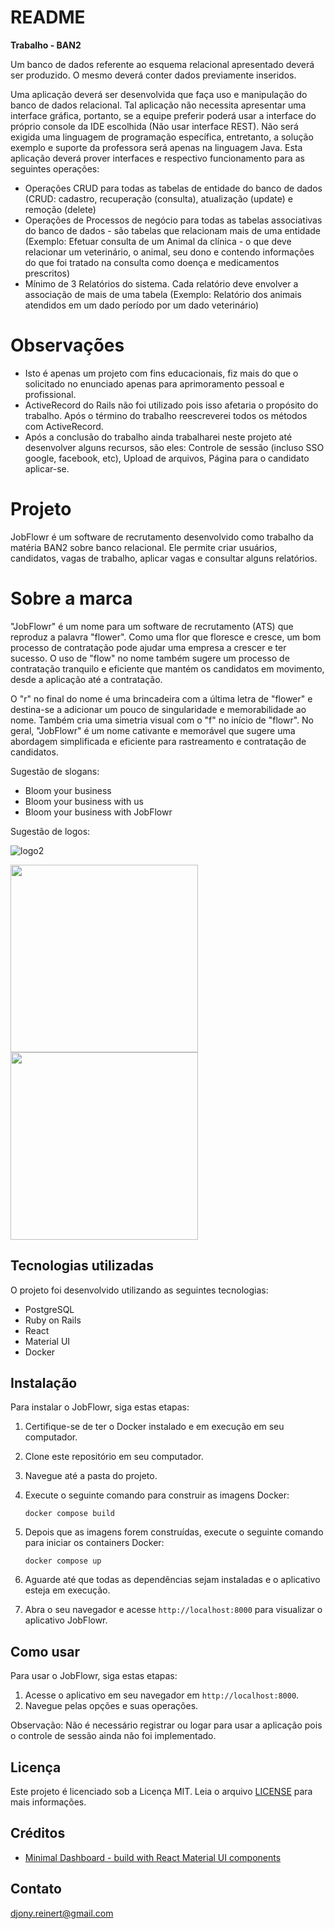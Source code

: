 # README

**Trabalho - BAN2**

Um banco de dados referente ao esquema relacional apresentado deverá ser produzido. O mesmo deverá conter dados previamente inseridos.

Uma aplicação deverá ser desenvolvida que faça uso e manipulação do banco de dados relacional. Tal aplicação não necessita apresentar uma interface gráfica, portanto, se a equipe preferir poderá usar a interface do próprio console da IDE escolhida (Não usar interface REST). Não será exigida uma linguagem de programação específica, entretanto, a solução exemplo e suporte da professora será apenas na linguagem Java. Esta aplicação deverá prover interfaces e respectivo funcionamento para as seguintes operações:

- Operações CRUD para todas as tabelas de entidade do banco de dados (CRUD: cadastro, recuperação (consulta), atualização (update) e remoção (delete)
- Operações de Processos de negócio para todas as tabelas associativas do banco de dados - são tabelas que relacionam mais de uma entidade (Exemplo: Efetuar consulta de um Animal da clínica - o que deve relacionar um veterinário, o animal, seu dono e contendo informações do que foi tratado na consulta como doença e medicamentos prescritos)
- Mínimo de 3 Relatórios do sistema. Cada relatório deve envolver a associação de mais de uma tabela (Exemplo: Relatório dos animais atendidos em um dado período por um dado veterinário)

# Observações
- Isto é apenas um projeto com fins educacionais, fiz mais do que o solicitado no enunciado apenas para aprimoramento pessoal e profissional.
- ActiveRecord do Rails não foi utilizado pois isso afetaria o propósito do trabalho. Após o término do trabalho reescreverei todos os métodos com ActiveRecord.
- Após a conclusão do trabalho ainda trabalharei neste projeto até desenvolver alguns recursos, são eles: Controle de sessão (incluso SSO google, facebook, etc), Upload de arquivos, Página para o candidato aplicar-se.

# Projeto

JobFlowr é um software de recrutamento desenvolvido como trabalho da matéria BAN2 sobre banco relacional. Ele permite criar usuários, candidatos, vagas de trabalho,  aplicar vagas e consultar alguns relatórios.

# Sobre a marca

"JobFlowr" é um nome para um software de recrutamento (ATS) que reproduz a palavra "flower". Como uma flor que floresce e cresce, um bom processo de contratação pode ajudar uma empresa a crescer e ter sucesso. O uso de "flow" no nome também sugere um processo de contratação tranquilo e eficiente que mantém os candidatos em movimento, desde a aplicação até a contratação.

O "r" no final do nome é uma brincadeira com a última letra de "flower" e destina-se a adicionar um pouco de singularidade e memorabilidade ao nome. Também cria uma simetria visual com o "f" no início de "flowr". No geral, "JobFlowr" é um nome cativante e memorável que sugere uma abordagem simplificada e eficiente para rastreamento e contratação de candidatos.

Sugestão de slogans:
- Bloom your business
- Bloom your business with us
- Bloom your business with JobFlowr

Sugestão de logos:

![logo2](https://user-images.githubusercontent.com/82746456/235018398-b3a624f3-22da-4467-95c0-48518f2ad43f.png)

<img width="300" src="https://user-images.githubusercontent.com/82746456/235018359-92060c01-f8f0-41a6-893a-bf29987410db.png">

<img width="300" src="https://user-images.githubusercontent.com/82746456/235018264-ff21e335-382a-4130-80e7-962bde9db8b3.png">

## Tecnologias utilizadas

O projeto foi desenvolvido utilizando as seguintes tecnologias:

- PostgreSQL
- Ruby on Rails
- React
- Material UI
- Docker

## Instalação

Para instalar o JobFlowr, siga estas etapas:

1. Certifique-se de ter o Docker instalado e em execução em seu computador.
2. Clone este repositório em seu computador.
3. Navegue até a pasta do projeto.
4. Execute o seguinte comando para construir as imagens Docker:

    ```
    docker compose build
    ```

5. Depois que as imagens forem construídas, execute o seguinte comando para iniciar os containers Docker:

    ```
    docker compose up
    ```

6. Aguarde até que todas as dependências sejam instaladas e o aplicativo esteja em execução.
7. Abra o seu navegador e acesse `http://localhost:8000` para visualizar o aplicativo JobFlowr.

## Como usar

Para usar o JobFlowr, siga estas etapas:

1. Acesse o aplicativo em seu navegador em `http://localhost:8000`.
2. Navegue pelas opções e suas operações.

Observação: Não é necessário registrar ou logar para usar a aplicação pois o controle de sessão ainda não foi implementado.

## Licença

Este projeto é licenciado sob a Licença MIT. Leia o arquivo [LICENSE](./LICENSE) para mais informações.

## Créditos
- [Minimal Dashboard - build with React Material UI components](https://github.com/minimal-ui-kit/material-kit-react)

## Contato
djony.reinert@gmail.com
